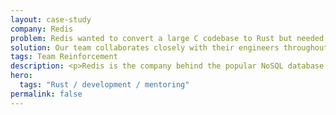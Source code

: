 ```yaml
---
layout: case-study
company: Redis
problem: Redis wanted to convert a large C codebase to Rust but needed expertise.
solution: Our team collaborates closely with their engineers throughout the migration process, providing hands-on Rust mentoring along the way.
tags: Team Reinforcement
description: <p>Redis is the company behind the popular NoSQL database.</p><p>When they decided to migrate part of their C codebase to Rust, they turned to Mainmatter for support. Our team collaborates closely with their engineers throughout the migration process, teaching them Rust as we go.</p>
hero:
  tags: "Rust / development / mentoring"
permalink: false
---
```

